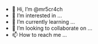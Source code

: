 - 👋 Hi, I’m @mr5cr4ch
- 👀 I’m interested in ...
- 🌱 I’m currently learning ...
- 💞️ I’m looking to collaborate on ...
- 📫 How to reach me ...

<!---
mr5cr4ch/mr5cr4ch is a ✨ special ✨ repository because its `README.md` (this file) appears on your GitHub profile.
You can click the Preview link to take a look at your changes.
--->
